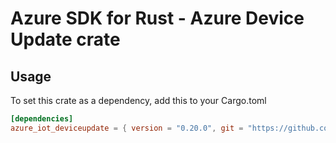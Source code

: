 # Azure SDK for Rust - Azure Device Update crate



## Usage

To set this crate as a dependency, add this to your Cargo.toml

```toml
[dependencies]
azure_iot_deviceupdate = { version = "0.20.0", git = "https://github.com/Azure/azure-sdk-for-rust" }
```
